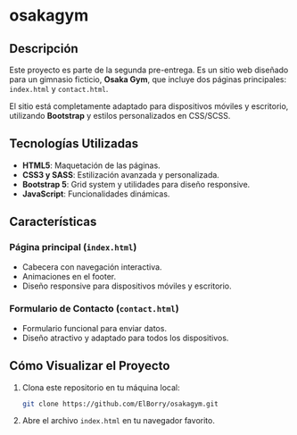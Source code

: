 # osakagym

## Descripción

Este proyecto es parte de la segunda pre-entrega. Es un sitio web diseñado para un gimnasio ficticio, **Osaka Gym**, que incluye dos páginas principales: `index.html` y `contact.html`.

El sitio está completamente adaptado para dispositivos móviles y escritorio, utilizando **Bootstrap** y estilos personalizados en CSS/SCSS.

## Tecnologías Utilizadas

- **HTML5**: Maquetación de las páginas.
- **CSS3 y SASS**: Estilización avanzada y personalizada.
- **Bootstrap 5**: Grid system y utilidades para diseño responsive.
- **JavaScript**: Funcionalidades dinámicas.

## Características

### Página principal (`index.html`)

- Cabecera con navegación interactiva.
- Animaciones en el footer.
- Diseño responsive para dispositivos móviles y escritorio.

### Formulario de Contacto (`contact.html`)

- Formulario funcional para enviar datos.
- Diseño atractivo y adaptado para todos los dispositivos.

## Cómo Visualizar el Proyecto

1. Clona este repositorio en tu máquina local:

    ```bash
    git clone https://github.com/ElBorry/osakagym.git
    ```

2. Abre el archivo `index.html` en tu navegador favorito.
